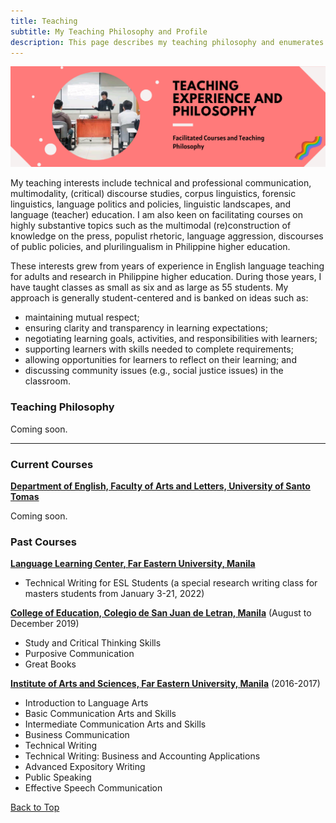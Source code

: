 ```yaml
---
title: Teaching
subtitle: My Teaching Philosophy and Profile
description: This page describes my teaching philosophy and enumerates modules I currently and previously facilitated.
---
```


![](/images/site/pagebanner/teaching.png)

My teaching interests include technical and professional communication, multimodality, (critical) discourse studies, corpus linguistics, forensic linguistics, language politics and policies, linguistic landscapes, and language (teacher) education. I am also keen on facilitating courses on highly substantive topics such as the multimodal (re)construction of knowledge on the press, populist rhetoric, language aggression, discourses of public policies, and plurilingualism in Philippine higher education.

These interests grew from years of experience in English language teaching for adults and research in Philippine higher education. During those years, I have taught classes as small as six  and as large as 55 students. My approach is generally student-centered and is banked on ideas such as:
* maintaining mutual respect;
* ensuring clarity and transparency in learning expectations;
* negotiating learning goals, activities, and responsibilities with learners;
* supporting learners with skills needed to complete requirements;
* allowing opportunities for learners to reflect on their learning; and
* discussing community issues (e.g., social justice issues) in the classroom.

### Teaching Philosophy
Coming soon.

<hr> 

### Current Courses
[**Department of English, Faculty of Arts and Letters, University of Santo Tomas**](https://www.ust.edu.ph/arts-and-letters/department-of-english)

Coming soon.


### Past Courses
[**Language Learning Center, Far Eastern University, Manila**](https://www.feu.edu.ph)
* Technical Writing for ESL Students (a special research writing class for masters students from January 3-21, 2022)

[**College of Education, Colegio de San Juan de Letran, Manila**](https://www.letran.edu.ph) (August to December 2019)
* Study and Critical Thinking Skills
* Purposive Communication
* Great Books

[**Institute of Arts and Sciences, Far Eastern University, Manila**](https://www.feu.edu.ph) (2016-2017)
* Introduction to Language Arts
* Basic Communication Arts and Skills
* Intermediate Communication Arts and Skills
* Business Communication
* Technical Writing
* Technical Writing: Business and Accounting Applications
* Advanced Expository Writing
* Public Speaking
* Effective Speech Communication

<a href="#" class="button button--large">Back to Top</a>